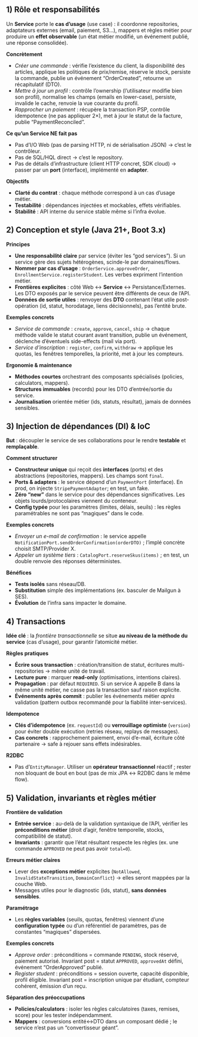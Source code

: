 ## 1) Rôle et responsabilités

Un **Service** porte le **cas d’usage** (use case) : il coordonne repositories, adaptateurs externes (email, paiement, S3…), mappers et règles métier pour produire un **effet observable** (un état métier modifié, un événement publié, une réponse consolidée).

**Concrètement**
- *Créer une commande* : vérifie l’existence du client, la disponibilité des articles, applique les politiques de prix/remise, réserve le stock, persiste la commande, publie un événement “OrderCreated”, retourne un récapitulatif (DTO).
- *Mettre à jour un profil* : contrôle l’ownership (l’utilisateur modifie bien son profil), normalise les champs (emails en lower-case), persiste, invalide le cache, renvoie la vue courante du profil.
- *Rapprocher un paiement* : récupère la transaction PSP, contrôle idempotence (ne pas appliquer 2×), met à jour le statut de la facture, publie “PaymentReconciled”.

**Ce qu’un Service NE fait pas**
- Pas d’I/O Web (pas de parsing HTTP, ni de sérialisation JSON) → c’est le contrôleur.
- Pas de SQL/HQL direct → c’est le repository.
- Pas de détails d’infrastructure (client HTTP concret, SDK cloud) → passer par un **port** (interface), implémenté en **adapter**.

**Objectifs**
- **Clarté du contrat** : chaque méthode correspond à un cas d’usage métier.
- **Testabilité** : dépendances injectées et mockables, effets vérifiables.
- **Stabilité** : API interne du service stable même si l’infra évolue.


## 2) Conception et style (Java 21+, Boot 3.x)

**Principes**
- **Une responsabilité claire** par service (éviter les “god services”). Si un service gère des sujets hétérogènes, scinde-le par domaines/flows.
- **Nommer par cas d’usage** : `OrderService.approveOrder`, `EnrollmentService.registerStudent`. Les verbes expriment l’intention métier.
- **Frontières explicites** : côté Web ↔ **Service** ↔ Persistance/Externes. Les DTO exposés par le service peuvent être différents de ceux de l’API.
- **Données de sortie utiles** : renvoyer des **DTO** contenant l’état utile post-opération (id, statut, horodatage, liens décisionnels), pas l’entité brute.

**Exemples concrets**
- *Service de commande* : `create`, `approve`, `cancel`, `ship` → chaque méthode valide le statut courant avant transition, publie un événement, déclenche d’éventuels side-effects (mail via port).
- *Service d’inscription* : `register`, `confirm`, `withdraw` → applique les quotas, les fenêtres temporelles, la priorité, met à jour les compteurs.

**Ergonomie & maintenance**
- **Méthodes courtes** orchestrant des composants spécialisés (policies, calculators, mappers).
- **Structures immuables** (records) pour les DTO d’entrée/sortie du service.
- **Journalisation** orientée métier (ids, statuts, résultat), jamais de données sensibles.


## 3) Injection de dépendances (DI) & IoC

**But** : découpler le service de ses collaborations pour le rendre **testable** et **remplaçable**.

**Comment structurer**
- **Constructeur unique** qui reçoit des **interfaces** (ports) et des abstractions (repositories, mappers). Les champs sont `final`.
- **Ports & adapters** : le service dépend d’un `PaymentPort` (interface). En prod, on injecte `StripePaymentAdapter`; en test, un fake.
- **Zéro “new”** dans le service pour des dépendances significatives. Les objets lourds/protocolaires viennent du conteneur.
- **Config typée** pour les paramètres (limites, délais, seuils) : les règles paramétrables ne sont pas “magiques” dans le code.

**Exemples concrets**
- *Envoyer un e-mail de confirmation* : le service appelle `NotificationPort.sendOrderConfirmation(orderDTO)` ; l’implé concrète choisit SMTP/Provider X.
- *Appeler un système tiers* : `CatalogPort.reserveSkus(items)` ; en test, un double renvoie des réponses déterministes.

**Bénéfices**
- **Tests isolés** sans réseau/DB.
- **Substitution** simple des implémentations (ex. basculer de Mailgun à SES).
- **Évolution** de l’infra sans impacter le domaine.


## 4) Transactions

**Idée clé** : la *frontière transactionnelle* se situe **au niveau de la méthode du service** (cas d’usage), pour garantir l’atomicité métier.

**Règles pratiques**
- **Écrire sous transaction** : création/transition de statut, écritures multi-repositories → même unité de travail.
- **Lecture pure** : marquer **read-only** (optimisations, intentions claires).
- **Propagation** : par défaut `REQUIRED`. Si un service A appelle B dans la même unité métier, ne casse pas la transaction sauf raison explicite.
- **Événements après commit** : publier les événements métier *après* validation (pattern outbox recommandé pour la fiabilité inter-services).

**Idempotence**
- **Clés d’idempotence** (ex. `requestId`) ou **verrouillage optimiste** (`version`) pour éviter double exécution (retries réseau, replays de messages).
- **Cas concrets** : rapprochement paiement, envoi d’e-mail, écriture côté partenaire → safe à rejouer sans effets indésirables.

**R2DBC**
- Pas d’`EntityManager`. Utiliser un **opérateur transactionnel** réactif ; rester non bloquant de bout en bout (pas de mix JPA ↔ R2DBC dans le même flow).


## 5) Validation, invariants et règles métier

**Frontière de validation**
- **Entrée service** : au-delà de la validation syntaxique de l’API, vérifier les **préconditions métier** (droit d’agir, fenêtre temporelle, stocks, compatibilité de statut).
- **Invariants** : garantir que l’état résultant respecte les règles (ex. une commande `APPROVED` ne peut pas avoir `total=0`).

**Erreurs métier claires**
- Lever des **exceptions métier** explicites (`NotAllowed`, `InvalidStateTransition`, `DomainConflict`) → elles seront mappées par la couche Web.
- Messages utiles pour le diagnostic (ids, statut), **sans données sensibles**.

**Paramétrage**
- Les **règles variables** (seuils, quotas, fenêtres) viennent d’une **configuration typée** ou d’un référentiel de paramètres, pas de constantes “magiques” dispersées.

**Exemples concrets**
- *Approve order* : préconditions = commande `PENDING`, stock réservé, paiement autorisé. Invariant post = statut `APPROVED`, `approvedAt` défini, événement “OrderApproved” publié.
- *Register student* : préconditions = session ouverte, capacité disponible, profil éligible. Invariant post = inscription unique par étudiant, compteur cohérent, émission d’un reçu.

**Séparation des préoccupations**
- **Policies/calculators** : isoler les règles calculatoires (taxes, remises, score) pour les tester indépendamment.
- **Mappers** : conversions entité↔DTO dans un composant dédié ; le service n’est pas un “convertisseur géant”.

